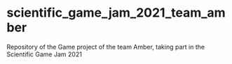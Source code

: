 # scientific_game_jam_2021_team_amber
Repository of the Game project of the team Amber, taking part in the Scientific Game Jam 2021
